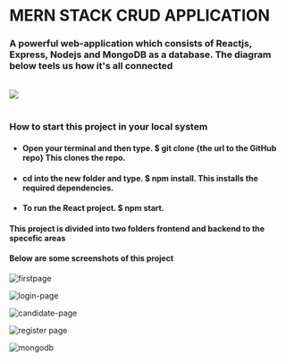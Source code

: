 <h1>MERN STACK CRUD APPLICATION</h1>

<h3>A powerful web-application which consists of Reactjs, Express, Nodejs and MongoDB as a database. The diagram below teels us how it's all connected</h3>
<br />
<img src = "https://miro.medium.com/max/1400/1*u8xh3we2xdp9piDGFpaHSg.png" />
<br/>
<br/>
<h3>How to start this project in your local system</h3>
<ul>
<li><h4>Open your terminal and then type. $ git clone {the url to the GitHub repo} This clones the repo.</h4></li>
<li><h4>cd into the new folder and type. $ npm install. This installs the required dependencies.</h4></li>
<li><h4>To run the React project. $ npm start.</h4></li>
</ul>
<h4>This project is divided into two folders frontend and backend to the specefic areas</h4>
<h4>Below are some screenshots of this project</h4>

![firstpage](https://user-images.githubusercontent.com/34620775/146910214-220a9036-8abb-4647-9748-6de160ff568f.png)

![login-page](https://user-images.githubusercontent.com/34620775/146910850-be119c63-501e-46fc-93a7-0c36b7307ba0.png)

![candidate-page](https://user-images.githubusercontent.com/34620775/146911316-dd5d2fc3-5cf2-4124-b416-182a2fb1fc8c.png)

![register page](https://user-images.githubusercontent.com/34620775/146911683-dc1d85ff-41de-4b8b-88ea-1eab4bb2a9f0.png)

![mongodb](https://user-images.githubusercontent.com/34620775/146912156-004d78ac-df20-4309-97ed-d3c79ede4c55.png)
